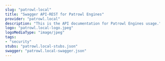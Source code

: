 ```yaml
---
slug: "patrowl-local"
title: "Swagger API-REST for Patrowl Engines"
provider: "patrowl.local"
description: "This is the API documentation for Patrowl Engines usage."
logo: "patrowl.local-logo.jpeg"
logoMediaType: "image/jpeg"
tags:
- "security"
stubs: "patrowl.local-stubs.json"
swagger: "patrowl.local-swagger.json"
---
```

